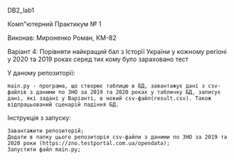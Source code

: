 DB2_lab1

Комп"ютерний Практикум № 1

Виконав: Мироненко Роман, КМ-82

Варіант 4: Порівняти найкращий бал з Історії України у кожному регіоні у 2020 та 2019 роках серед тих кому було зараховано тест

У даному репозиторії:

    main.py - програма, що створює таблицю в БД, завантажує дані з csv-файлів з даними по ЗНО за 2019 та 2020 роках у табличку БД, записує дані, які задані у Варіанті, в новий csv-файл(result.csv). Також відпрацьований сценарій падіння БД. 
    
    



Інструкція з запуску:

    Завантажити репозиторій;
    Додати в папку цього репозиторія csv-файли з даними по ЗНО за 2019 та 2020 роки (https://zno.testportal.com.ua/opendata);
    Запустити файл main.py;

